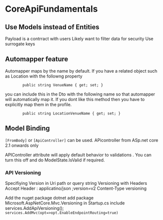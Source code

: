 # CoreApiFundamentals

## Use Models instead of Entities

Payload is a contrract with users
Likely want to filter data for security
Use surrogate keys


## Automapper feature

Automapper maps by the name by default. If you have a related object such as Location  with the followng property

`        public string VenueName { get; set; }`

you can include this in the Dto with the following name so that automapper will automatically map it. If you dont like this method then you have to explicitly map them in the profile.

`        public string LocationVenueName { get; set; }`


## Model Binding

` [FromBody] ` or ` [ApiController] ` can be used. APicontroller from ASp.net core 2.1 onwards only


APIController attribute will apply default behavior to validations . You can turn this off and do ModelState.IsValid if required.


### API Versioning 

Specifiying Version in Uri path or query string
Versioning with Headers
Accept Header  : applicatino/json ;version=v2
Content-Type versioning 

Add the nuget package dotnet add package Microsoft.AspNetCore.Mvc.Versioning
in Startup.cs include services.AddApiVersioning();
`    services.AddMvc(opt=>opt.EnableEndpointRouting=true)`
